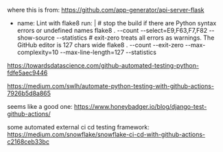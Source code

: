 where this is from: https://github.com/app-generator/api-server-flask
 
 - name: Lint with flake8
      run: |
        # stop the build if there are Python syntax errors or undefined names
        flake8 . --count --select=E9,F63,F7,F82 --show-source --statistics
        # exit-zero treats all errors as warnings. The GitHub editor is 127 chars wide
        flake8 . --count --exit-zero --max-complexity=10 --max-line-length=127 --statistics
        

https://towardsdatascience.com/github-automated-testing-python-fdfe5aec9446

https://medium.com/swlh/automate-python-testing-with-github-actions-7926b5d8a865


seems like a good one: https://www.honeybadger.io/blog/django-test-github-actions/


some automated external ci cd testing framework: 
https://medium.com/snowflake/snowflake-ci-cd-with-github-actions-c2168ceb33bc




